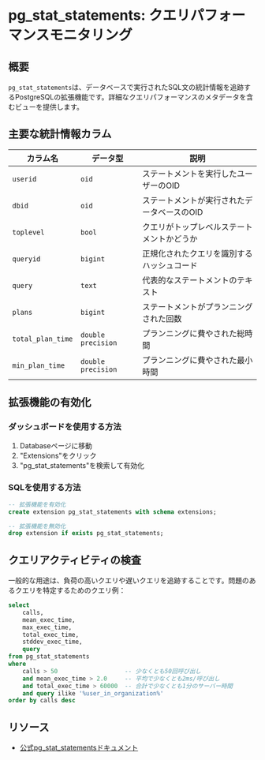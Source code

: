 # pg_stat_statements: クエリパフォーマンスモニタリング

## 概要

`pg_stat_statements`は、データベースで実行されたSQL文の統計情報を追跡するPostgreSQLの拡張機能です。詳細なクエリパフォーマンスのメタデータを含むビューを提供します。

## 主要な統計情報カラム

| カラム名 | データ型 | 説明 |
|---------|---------|------|
| `userid` | `oid` | ステートメントを実行したユーザーのOID |
| `dbid` | `oid` | ステートメントが実行されたデータベースのOID |
| `toplevel` | `bool` | クエリがトップレベルステートメントかどうか |
| `queryid` | `bigint` | 正規化されたクエリを識別するハッシュコード |
| `query` | `text` | 代表的なステートメントのテキスト |
| `plans` | `bigint` | ステートメントがプランニングされた回数 |
| `total_plan_time` | `double precision` | プランニングに費やされた総時間 |
| `min_plan_time` | `double precision` | プランニングに費やされた最小時間 |

## 拡張機能の有効化

### ダッシュボードを使用する方法

1. Databaseページに移動
2. "Extensions"をクリック
3. "pg_stat_statements"を検索して有効化

### SQLを使用する方法

```sql
-- 拡張機能を有効化
create extension pg_stat_statements with schema extensions;

-- 拡張機能を無効化
drop extension if exists pg_stat_statements;
```

## クエリアクティビティの検査

一般的な用途は、負荷の高いクエリや遅いクエリを追跡することです。問題のあるクエリを特定するためのクエリ例：

```sql
select
    calls,
    mean_exec_time,
    max_exec_time,
    total_exec_time,
    stddev_exec_time,
    query
from pg_stat_statements
where
    calls > 50                   -- 少なくとも50回呼び出し
    and mean_exec_time > 2.0     -- 平均で少なくとも2ms/呼び出し
    and total_exec_time > 60000  -- 合計で少なくとも1分のサーバー時間
    and query ilike '%user_in_organization%'
order by calls desc
```

## リソース

- [公式pg_stat_statementsドキュメント](https://www.postgresql.org/docs/current/pgstatstatements.html)
